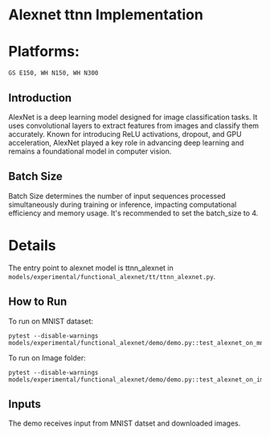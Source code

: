 # Alexnet ttnn Implementation


# Platforms:
    GS E150, WH N150, WH N300


## Introduction
AlexNet is a deep learning model designed for image classification tasks. It uses convolutional layers to extract features from images and classify them accurately. Known for introducing ReLU activations, dropout, and GPU acceleration, AlexNet played a key role in advancing deep learning and remains a foundational model in computer vision.

## Batch Size
Batch Size determines the number of input sequences processed simultaneously during training or inference, impacting computational efficiency and memory usage. It's recommended to set the batch_size to 4.

# Details
The entry point to alexnet model is ttnn_alexnet in `models/experimental/functional_alexnet/tt/ttnn_alexnet.py`.

## How to Run

To run on MNIST dataset:
```
pytest --disable-warnings models/experimental/functional_alexnet/demo/demo.py::test_alexnet_on_mnist
```
To run on Image folder:
```
pytest --disable-warnings models/experimental/functional_alexnet/demo/demo.py::test_alexnet_on_imageFolder
```

## Inputs

The demo receives input from MNIST datset and downloaded images.
